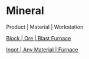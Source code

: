 # Mineral

Product | Material | Workstation

[Block | Ore | Blast Furnace](/en_us/recipes/mineral/block__ore__blasting.md)

[Ingot | Any Material | Furnace](/en_us/recipes/mineral/ingot__any_material__smelting.md)

